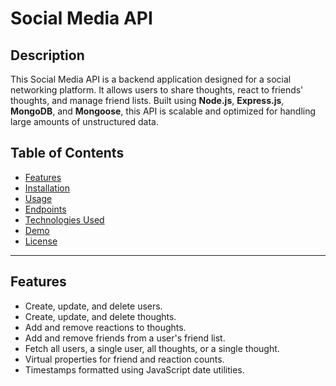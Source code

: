 # Social Media API

## Description

This Social Media API is a backend application designed for a social networking platform. It allows users to share thoughts, react to friends' thoughts, and manage friend lists. Built using **Node.js**, **Express.js**, **MongoDB**, and **Mongoose**, this API is scalable and optimized for handling large amounts of unstructured data.

## Table of Contents
- [Features](#features)
- [Installation](#installation)
- [Usage](#usage)
- [Endpoints](#endpoints)
- [Technologies Used](#technologies-used)
- [Demo](#demo)
- [License](#license)

---

## Features

- Create, update, and delete users.
- Create, update, and delete thoughts.
- Add and remove reactions to thoughts.
- Add and remove friends from a user's friend list.
- Fetch all users, a single user, all thoughts, or a single thought.
- Virtual properties for friend and reaction counts.
- Timestamps formatted using JavaScript date utilities.

